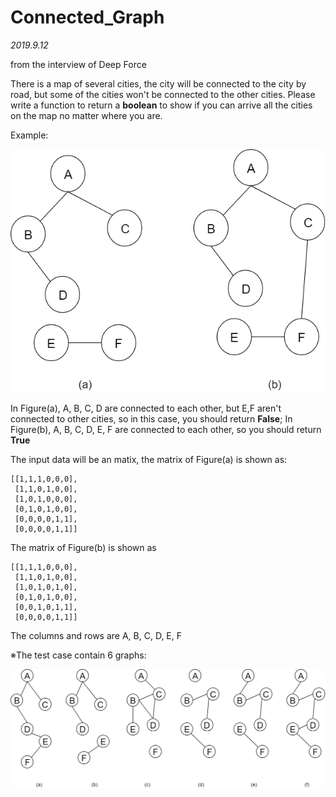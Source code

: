 # Connected_Graph

*2019.9.12* 

from the interview of Deep Force

There is a map of several cities, the city will be connected to the city by road, but some of the cities won't be connected to the other cities.
Please write a function to return a **boolean** to show if you can arrive all the cities on the map no matter where you are.

Example:

![image](https://github.com/due32101/Interview_test/blob/master/connected_graph/images/example.png)

In Figure(a), A, B, C, D are connected to each other, but E,F aren't connected to other cities, so in this case, you should return **False**; In Figure(b), A, B, C, D, E, F are connected to each other, so you should return **True**

The input data will be an matix, the matrix of Figure(a) is shown as:
```
[[1,1,1,0,0,0],
 [1,1,0,1,0,0],
 [1,0,1,0,0,0],
 [0,1,0,1,0,0],
 [0,0,0,0,1,1],
 [0,0,0,0,1,1]]
```
The matrix of Figure(b) is shown as
```
[[1,1,1,0,0,0],
 [1,1,0,1,0,0],
 [1,0,1,0,1,0],
 [0,1,0,1,0,0],
 [0,0,1,0,1,1],
 [0,0,0,0,1,1]]
```
The columns and rows are A, B, C, D, E, F


※The test case contain 6 graphs:

![image](https://github.com/due32101/Interview_test/blob/master/connected_graph/images/connect_test.png)
